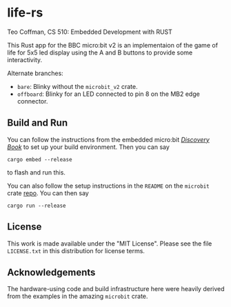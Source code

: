# life-rs
Teo Coffman, CS 510: Embedded Development with RUST

This Rust app for the BBC micro:bit v2 is an implementaion of
the game of life for 5x5 led display using the A and B buttons
to provide some interactivity.

Alternate branches:

* `bare`: Blinky without the `microbit_v2` crate.
* `offboard`: Blinky for an LED connected to pin 8 on
  the MB2 edge connector.

## Build and Run

You can follow the instructions from the embedded micro:bit
[*Discovery Book*](https://docs.rust-embedded.org/discovery/microbit/index.html)
to set up your build environment.  Then you can say

    cargo embed --release

to flash and run this.

You can also follow the setup instructions in the `README`
on the `microbit` crate
[repo](https://github.com/nrf-rs/microbit). You can then say

    cargo run --release

## License

This work is made available under the "MIT License". Please
see the file `LICENSE.txt` in this distribution for license
terms.

## Acknowledgements

The hardware-using code and build infrastructure here were
heavily derived from the examples in the amazing `microbit`
crate.
